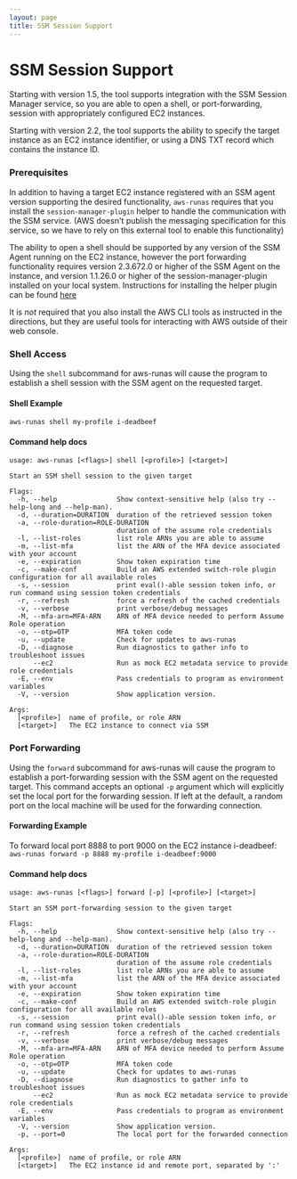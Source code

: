```yaml
---
layout: page
title: SSM Session Support
---
```

# SSM Session Support
Starting with version 1.5, the tool supports integration with the SSM Session Manager service, so you are able to open
a shell, or port-forwarding, session with appropriately configured EC2 instances.

Starting with version 2.2, the tool supports the ability to specify the target instance as an EC2 instance identifier,
or using a DNS TXT record which contains the instance ID.

### Prerequisites
In addition to having a target EC2 instance registered with an SSM agent version supporting the desired functionality,
`aws-runas` requires that you install the `session-manager-plugin` helper to handle the communication with the SSM service.
(AWS doesn't publish the messaging specification for this service, so we have to rely on this external tool to enable
this functionality)

The ability to open a shell should be supported by any version of the SSM Agent running on the EC2 instance, however
the port forwarding functionality requires version 2.3.672.0 or higher of the SSM Agent on the instance, and version
1.1.26.0 or higher of the session-manager-plugin installed on your local system.  Instructions for installing the helper
plugin can be found
[here](https://docs.aws.amazon.com/systems-manager/latest/userguide/session-manager-working-with-install-plugin.html)

It is _not_ required that you also install the AWS CLI tools as instructed in the directions, but they are useful tools for
interacting with AWS outside of their web console.

### Shell Access
Using the `shell` subcommand for aws-runas will cause the program to establish a shell session with the SSM agent on the
requested target.

#### Shell Example
`aws-runas shell my-profile i-deadbeef`

#### Command help docs
```text
usage: aws-runas [<flags>] shell [<profile>] [<target>]

Start an SSM shell session to the given target

Flags:
  -h, --help               Show context-sensitive help (also try --help-long and --help-man).
  -d, --duration=DURATION  duration of the retrieved session token
  -a, --role-duration=ROLE-DURATION  
                           duration of the assume role credentials
  -l, --list-roles         list role ARNs you are able to assume
  -m, --list-mfa           list the ARN of the MFA device associated with your account
  -e, --expiration         Show token expiration time
  -c, --make-conf          Build an AWS extended switch-role plugin configuration for all available roles
  -s, --session            print eval()-able session token info, or run command using session token credentials
  -r, --refresh            force a refresh of the cached credentials
  -v, --verbose            print verbose/debug messages
  -M, --mfa-arn=MFA-ARN    ARN of MFA device needed to perform Assume Role operation
  -o, --otp=OTP            MFA token code
  -u, --update             Check for updates to aws-runas
  -D, --diagnose           Run diagnostics to gather info to troubleshoot issues
      --ec2                Run as mock EC2 metadata service to provide role credentials
  -E, --env                Pass credentials to program as environment variables
  -V, --version            Show application version.

Args:
  [<profile>]  name of profile, or role ARN
  [<target>]   The EC2 instance to connect via SSM
```

### Port Forwarding
Using the `forward` subcommand for aws-runas will cause the program to establish a port-forwarding session with the SSM
agent on the requested target. This command accepts an optional `-p` argument which will explicitly set the local port for
the forwarding session.  If left at the default, a random port on the local machine will be used for the forwarding connection.

#### Forwarding Example
To forward local port 8888 to port 9000 on the EC2 instance i-deadbeef:  
`aws-runas forward -p 8888 my-profile i-deadbeef:9000`

#### Command help docs
```text
usage: aws-runas [<flags>] forward [-p] [<profile>] [<target>]

Start an SSM port-forwarding session to the given target

Flags:
  -h, --help               Show context-sensitive help (also try --help-long and --help-man).
  -d, --duration=DURATION  duration of the retrieved session token
  -a, --role-duration=ROLE-DURATION  
                           duration of the assume role credentials
  -l, --list-roles         list role ARNs you are able to assume
  -m, --list-mfa           list the ARN of the MFA device associated with your account
  -e, --expiration         Show token expiration time
  -c, --make-conf          Build an AWS extended switch-role plugin configuration for all available roles
  -s, --session            print eval()-able session token info, or run command using session token credentials
  -r, --refresh            force a refresh of the cached credentials
  -v, --verbose            print verbose/debug messages
  -M, --mfa-arn=MFA-ARN    ARN of MFA device needed to perform Assume Role operation
  -o, --otp=OTP            MFA token code
  -u, --update             Check for updates to aws-runas
  -D, --diagnose           Run diagnostics to gather info to troubleshoot issues
      --ec2                Run as mock EC2 metadata service to provide role credentials
  -E, --env                Pass credentials to program as environment variables
  -V, --version            Show application version.
  -p, --port=0             The local port for the forwarded connection

Args:
  [<profile>]  name of profile, or role ARN
  [<target>]   The EC2 instance id and remote port, separated by ':'
```